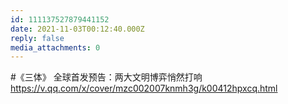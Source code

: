 ```yaml
---
id: 111137527879441152
date: 2021-11-03T00:12:40.000Z
reply: false
media_attachments: 0
---
```


#《三体》 全球首发预告：两大文明博弈悄然打响 https://v.qq.com/x/cover/mzc002007knmh3g/k00412hpxcq.html

